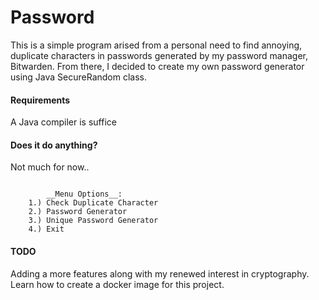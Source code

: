 # Password

This is a simple program arised from a personal need to find annoying, duplicate characters in passwords generated by my password manager, Bitwarden. From there, I decided to create my own password generator using Java SecureRandom class.

#### Requirements
A Java compiler is suffice

#### Does it do anything?
Not much for now..


```

        __Menu Options__:
    1.) Check Duplicate Character
    2.) Password Generator
    3.) Unique Password Generator
    4.) Exit

```

#### TODO
Adding a more features along with my renewed interest in cryptography.
Learn how to create a docker image for this project.
